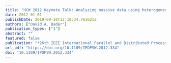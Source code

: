```yaml
---
title: "HCW 2012 Keynote Talk: Analyzing massive data using heterogeneous computing"
date: 2012-01-01
publishDate: 2019-09-10T12:18:34.761621Z
authors: ["David A. Bader"]
publication_types: ["1"]
abstract: ""
featured: false
publication: "*26th IEEE International Parallel and Distributed Processing Symposium Workshops & PhD Forum, IPDPS 2012, Shanghai, China, May 21-25, 2012*"
url_pdf: "https://doi.org/10.1109/IPDPSW.2012.334"
doi: "10.1109/IPDPSW.2012.334"
---
```


